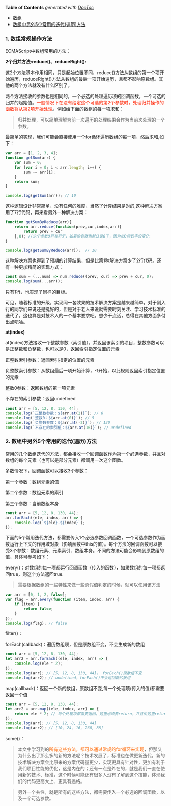 <!-- START doctoc generated TOC please keep comment here to allow auto update -->
<!-- DON'T EDIT THIS SECTION, INSTEAD RE-RUN doctoc TO UPDATE -->
**Table of Contents**  *generated with [DocToc](https://github.com/thlorenz/doctoc)*

- [数组](#%E6%95%B0%E7%BB%84)
- [数组中另外5个常用的迭代(遍历)方法](#%E6%95%B0%E7%BB%84%E4%B8%AD%E5%8F%A6%E5%A4%965%E4%B8%AA%E5%B8%B8%E7%94%A8%E7%9A%84%E8%BF%AD%E4%BB%A3%E9%81%8D%E5%8E%86%E6%96%B9%E6%B3%95)

<!-- END doctoc generated TOC please keep comment here to allow auto update -->

### 1. 数组常规操作方法

ECMAScript中数组常用的方法：

**2个归并方法:reduce()、reduceRight():**

这2个方法基本作用相同，只是起始位置不同，reduce()方法从数组的第一个项开始遍历，reduceRight()方法从数组的最后一项开始遍历，且都不影响原数组。其他的两个方法就没有什么区别了。

两个方法接收的参数也是相同的，一个必选的处理遍历项的回调函数，一个可选的归并的起始值。<font color="#f20">一般情况下在没有给定这个可选的第2个参数时，处理归并操作的函数将从第2项开始处理</font>。例如给下面的数组的每一项求和：

> 归并处理，可以简单理解为前一次遍历的处理结果会作为当前次处理的一个参数。

最简单的实现，我们可能会直接使用一个for循环遍历数组的每一项，然后求和,如下：

```javascript
var arr = [1, 2, 3, 4];
function getSum(arr) {
    var sum = 0;
    for (var i = 0; i < arr.length; i++) {
        sum += arr[i];
    }
    return sum;
}

console.log(getSum(arr)); // 10
```

这种逻辑设计非常简单，没有任何的难度，当然了计算结果是对的,这种解决方案用了7行代码，再来看另外一种解决方案：

```javascript
function getSumByReduce(arr){
    return arr.reduce(function(prev,cur,index,arr){
        return prev + cur
    },0); //这个参数0可有可无，如果没有就当默认是0了，因为加0后数字没变化
}

console.log(getSumByReduce(arr));  // 10
```

这种解决方案也得到了预期的计算结果，但是比第1种解决方案少了2行代码。还有一种更加精简的实现方式：

```javascript
const sum = (...num) => num.reduce((prev, cur) => prev + cur, 0);
console.log(sum(...arr));
```

只有1行，也实现了同样的目标。

可见，随着标准的升级，实现同一各效果的技术解决方案是越来越简单，对于刚入行的同学们来说还是挺好的，但是对于老人来说就需要时刻关注、学习技术标准的迭代了。这也算是对技术人的一个基本要求吧。想少干点活，总得在其他方面多付出点吧哈。

**at(index)**

at(index)方法接收一个整数参数（索引值），并返回该索引的项目，整数参数可以是正整数和负整数，也可以是0，返回索引指定位置的元素

正整数索引参数：返回索引指定的位置的元素

负整数索引参数：从数组最后一项开始计算，-1开始，以此规则返回索引指定位置的元素

整数0参数：返回数组的第一项元素

不存在的索引参数：返回undefined

```js
const arr = [5, 12, 8, 130, 44];
console.log(`正整数参数：${arr.at(2)}`); // 8
console.log(`整数0：${arr.at(0)}`); // 5
console.log(`负整数参数：${arr.at(-2)}`); // 130
console.log(`不存在的索引值：${arr.at(16)}`); // undefined
```



### 2. 数组中另外5个常用的迭代(遍历)方法

常用的几个数组迭代的方法，都会接收一个回调函数作为第一个必选参数，并且对数组的每个元素（也可以是部分元素）都调用一次这个函数。

多数情况下，回调函数可以接收3个参数：

第一个参数：数组元素的值

第二个参数：数组元素的索引

第三个参数：当前数组本身

```js
const arr = [5, 12, 8, 130, 44];
arr.forEach((ele, index, arr) => {
    console.log(`${ele}-${index}`);
});
```

下面的5个常用迭代方法，都需要传入1个必选参数回调函数，一个可选参数作为函数运行上下文的作用域对象（影响函数中this的值）。每个方法的回调函数可以接受3个参数：数组元素、元素索引、数组本身。不同的方法可能会影响到原数组的值，具体可参考如下：

every()：对数组的每一项都运行回调函数（传入的函数），如果数组的每一项都返回true，则这个方法返回true.

> 需要根据数组的一些特性来做一些真假值判定的时候，就可以使用该方法

```javascript
var arr = [0, 1, 2, false];
var flag = arr.every(function (item, index, arr) {
    if (item) {
        return false;
    }
});
console.log(flag); // false
```

filter()：

forEach(callback)：遍历数组项，但是原数组不变，不会生成新的数组

```js
const arr = [5, 12, 8, 130, 44];
let arr2 = arr.forEach((ele, index, arr) => {
    console.log(ele * 2);
});
console.log(arr); // [5, 12, 8, 130, 44]， forEach()原数组不变
console.log(arr2); // undefined，forEach()不会返回新的数组
```

map(callback)：返回一个新的数组，原数组不变,每一个处理项(传入的值)都需要返回一个值

```js
const arr = [5, 12, 8, 130, 44];
let arr2 = arr.map((ele, index, arr) => {
    return ele * 2; // 每个处理项都需要返回，这里必须要return，并且由这里return的值组成一个新的数组
});
console.log(arr); // [5, 12, 8, 130, 44]
console.log(arr2); // [10, 24, 16, 260, 88]
```

some()：

> 本文中学习到的<font color="#f60">所有这些方法，都可以通过常规的for循环来实现</font>，但那又为什么出了那么多的新的方法呢？技术发展了，标准也在做更新迭代，新的技术解决方案会比原来的方案代码量更少，实现更具有针对性，更加有利于我们项目性能的优化，这是内在的；还有一点是外在的，就是我们一直在使用新的技术、标准，这个时候可能还有很多人没有了解到这个技能，体现我们的代码更高大上、更具有逼格。

> 另外一个共性，就是所有的这些方法，都需要传入一个必选的回调函数，以及一个可选参数。
